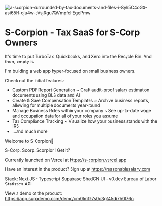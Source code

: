 ![a-scorpion-surrounded-by-tax-documents-and-files-i-8yh5C4oGS-asi65H-oju4w-eVsjRgu7QVmpfclfEgePmw](https://github.com/user-attachments/assets/422b3f08-088a-4f1e-bd4c-1c710930fccb)


<h1>S-Corpion - Tax SaaS for S-Corp Owners</h1>
It's time to put TurboTax, Quickbooks, and Xero into the Recycle Bin. And then, empty it.

I'm building a web app hyper-focused on small business owners. 

Check out the initial features:
- Custom PDF Report Generation ~ Craft audit-proof salary estimation documents using BLS data and AI
- Create & Save Compensation Templates ~ Archive business reports, allowing for multiple documents year-round
- Manage Business Roles within your company ~ See up-to-date wage and occupation data for all of your roles you assume
- Tax Compliance Tracking ~ Visualize how your business stands with the IRS
- ...and much more

Welcome to S-Corpion🦂

S-Corp. Scorp. Scorpion! Get it?

Currently launched on Vercel at https://s-corpion.vercel.app

Have an interest in the product? Sign up at https://reasonablesalary.com

Stack:
Next.JS - Typescript
Supabase
ShadCN UI - v0.dev
Bureau of Labor Statistics API

View a demo of the product: https://app.supademo.com/demo/cm0lm197s0c3g145di7h0t76n
